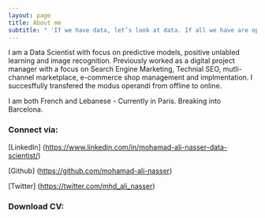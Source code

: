 ```yaml
---
layout: page
title: About me
subtitle: " 'If we have data, let’s look at data. If all we have are opinions, let’s go with mine.' "
---
```


I am a Data Scientist with focus on predictive models, positive unlabled learning and image recognition. Previously worked as a digital project manager with a focus on Search Engine Marketing, Technial SEO, mutli-channel marketplace, e-commerce shop management and implmentation. I succesffully transfered the modus operandi from offline to online.

I am both French and Lebanese - Currently in Paris. Breaking into Barcelona.

### Connect via:

[LinkedIn] (https://www.linkedin.com/in/mohamad-ali-nasser-data-scientist/)

[Github] (https://github.com/mohamad-ali-nasser)

[Twitter] (https://twitter.com/mhd_ali_nasser)

### Download CV:




